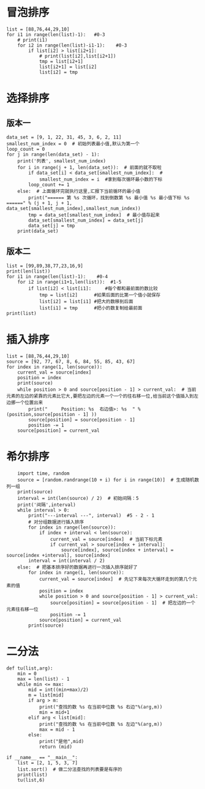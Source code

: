 # 冒泡排序
	list = [88,76,44,29,10]
	for i1 in range(len(list)-1):   #0-3
		# print(i1)
		for i2 in range(len(list)-i1-1):    #0-3
			if list[i2] > list[i2+1]:
				# print(list[i2],list[i2+1])
				tmp = list[i2+1]
				list[i2+1] = list[i2]
				list[i2] = tmp
# 选择排序
## 版本一
	data_set = [9, 1, 22, 31, 45, 3, 6, 2, 11]
	smallest_num_index = 0  # 初始列表最小值,默认为第一个
	loop_count = 0
	for j in range(len(data_set) - 1):
		print('列表', smallest_num_index)
		for i in range(j + 1, len(data_set)):  # 前面的就不取啦
			if data_set[i] < data_set[smallest_num_index]:  # 
				smallest_num_index = i  #拿到每次循环最小数的下标
			loop_count += 1
		else:  # 上面循环完就执行这里,汇报下当前循环的最小值
			print("====== 第 %s 次循环，找到倒数第 %s 最小值 %s 最小值下标 %s ======" % (j + 1, j + 1, data_set[smallest_num_index],smallest_num_index))
			tmp = data_set[smallest_num_index]  # 最小值存起来
			data_set[smallest_num_index] = data_set[j] 
			data_set[j] = tmp  
		print(data_set)
## 版本二
	list = [99,89,38,77,23,16,9]
	print(len(list))
	for i1 in range(len(list)-1):    #0-4
		for i2 in range(i1+1,len(list)):  #1-5
			if list[i2] < list[i1]:     #每个都和最前面的数比较
				tmp = list[i2]      #如果后面的比第一个值小就保存
				list[i2] = list[i1] #把大的数移到后面
				list[i1] = tmp      #把小的数复制给最前面
	print(list)
 
# 插入排序
	list = [88,76,44,29,10]
	source = [92, 77, 67, 8, 6, 84, 55, 85, 43, 67]
	for index in range(1, len(source)):
		current_val = source[index]  
		position = index    
		print(source)
		while position > 0 and source[position - 1] > current_val:  # 当前元素的左边的紧靠的元素比它大,要把左边的元素一个一个的往右移一位,给当前这个值插入到左边挪一个位置出来
			print("     Position: %s  右边值>: %s  " % (position,source[position - 1] ))
			source[position] = source[position - 1]  
			position -= 1  
		source[position] = current_val 
		
# 希尔排序
		import time, random
		source = [random.randrange(10 + i) for i in range(10)]  # 生成随机数列一组
		print(source)
		interval = int(len(source) / 2)  # 初始间隔：5
		print('间隔',interval)
		while interval > 0:
			print("---interval ---", interval)  #5 - 2 - 1
			# 对分组数据进行插入排序
			for index in range(len(source)):   
				if index + interval < len(source): 
					current_val = source[index]  # 当前下标元素
					if current_val > source[index + interval]: 
						source[index], source[index + interval] = source[index +interval], source[index]
			interval = int(interval / 2)
		else:  # 把基本排序好的数据再进行一次插入排序就好了
			for index in range(1, len(source)):
				current_val = source[index]  # 先记下来每次大循环走到的第几个元素的值
				position = index
				while position > 0 and source[position - 1] > current_val:  
					source[position] = source[position - 1]  # 把左边的一个元素往右移一位
					position -= 1 
				source[position] = current_val 
			print(source)

# 二分法
	def tu(list,arg):
	    min = 0
	    max = len(list) - 1
	    while min <= max:
	        mid = int((min+max)/2)
	        m = list[mid]
	        if arg > m:
	            print("查找的数 %s 在当前中位数 %s 右边"%(arg,m))
	            min = mid+1
	        elif arg < list[mid]:
	            print("查找的数 %s 在当前中位数 %s 左边"%(arg,m))
	            max = mid - 1
	        else:
	            print("是他",mid)
	            return (mid)
	
	if __name__ == "__main__":
	    list = [2, 1, 5, 3, 7]
	    list.sort()	 # 做二分法查找的列表要是有序的
	    print(list)
	    tu(list,6)
	


